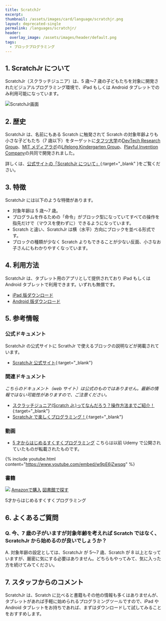 ```yaml
---
title: ScratchJr
excerpt:
thumbnail: /assets/images/card/language/scratchjr.png
layout: deprecated-single
permalink: /languages/scratchjr/
header:
  overlay_image: /assets/images/header/default.png
tags:
  - ブロックプログラミング
---
```


## 1. ScratchJr について

ScratchJr（スクラッチジュニア）は、5 歳〜7 歳の子どもたちを対象に開発されたビジュアルプログラミング環境で、iPad もしくは Android タブレットでのみ利用可能になっています。

![ScratchJr画面](/assets/images/screen/scratchjr.png)

## 2. 歴史

ScratchJr は、名前にもある Scratch に触発されて Scratch の対象年齢よりも小さな子どもたち（7 歳以下）をターゲットに[タフツ大学](https://www.tufts.edu)の[DevTech Research Group](https://sites.tufts.edu/devtech/)、[MIT メディアラボ](https://www.media.mit.edu)の[Lifelong Kindergarten Group](https://www.media.mit.edu/groups/lifelong-kindergarten/overview/)、[Playful Invention Company](https://www.playfulinvention.com)の共同で開発されました。

詳しくは、[公式サイトの「ScratchJr について」](https://www.scratchjr.org/about/info){:target="\_blank" }をご覧ください。

## 3. 特徴

ScratchJr には以下のような特徴があります。

- 対象年齢は 5 歳〜7 歳。
- プログラムを作るための「命令」がブロック型になっていてすべての操作を指先だけで（マウスを使わずに）できるようになっています。
- Scratch と違い、ScratchJr は横（水平）方向にブロックを並べる形式です。
- ブロックの種類が少なく Scratch よりもできることが少ない反面、小さなお子さんにもわかりやすくなっています。

## 4. 利用方法

ScratchJr は、タブレット用のアプリとして提供されており iPad もしくは Android タブレットで利用できます。いずれも無償です。

- [iPad 版ダウンロード](https://apps.apple.com/jp/app/scratchjr/id895485086)
- [Android 版ダウンロード](https://play.google.com/store/apps/details?id=org.scratchjr.android)

## 5. 参考情報

### 公式ドキュメント

ScratchJr の公式サイトに ScrathJr で使えるブロックの説明などが掲載されています。

- [ScratchJr 公式サイト](https://www.scratchjr.org/){:target="\_blank"}

### 関連ドキュメント

_こちらのドキュメント（web サイト）は公式のものではありません。最新の情報ではない可能性がありますので、ご注意ください。_

- [スクラッチジュニア(Scratch Jr.)ってなんだろう？操作方法までご紹介！](https://www.kids-mirai.jp/event_content/column-scratchjr){:target="\_blank"}
- [ScratchJr で楽しくプログラミング！](https://www.fun-scratchjr.com/activity/){:target="\_blank"}

### 動画

- [5 才からはじめるすくすくプログラミング](https://www.youtube.com/watch?v=w9pE6jZwsqg&list=PLthT4KrjYnXV6yCK16TafYx7BIljLpxWl)
  こちらは以前 Udemy で公開されていたものが転載されたものです。

{% include youtube.html content="https://www.youtube.com/embed/w9pE6jZwsqg" %}

### 書籍

<div class="bookshelf">
	<div class="book">
		<img class="cover" src="https://cover.openbd.jp/9784822297619.jpg">
		<a class="btn amazon" href="https://amazon.jp/dp/4822297616" target="blank">Amazonで購入</a>
		<a class="btn library" href="https://calil.jp/book/4822297616" target="blank">図書館で探す</a>
		<p class="title">5才からはじめるすくすくプログラミング</p>
	</div>
</div>

## 6. よくあるご質問

### Q. 今、7 歳の子がいますが対象年齢を考えれば Scratch ではなく、ScratchJr から始めるのが良いでしょうか？

A. 対象年齢の設定としては、ScratchJr が 5〜7 歳、Scratch が 8 以上となっていますが、厳密に気にする必要はありません。どちらもやってみて、気に入った方を続けてみてください。

## 7. スタッフからのコメント

ScratchJr は、Scratch に比べると書籍もその他の情報も多くはありませんが、タブレットがあれば手軽に始められるプログラミングツールですので、iPad や Android タブレットをお持ちであれば、まずはダウンロードして試してみることをおすすめします。
